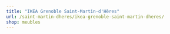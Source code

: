 ```yaml
---
title: "IKEA Grenoble Saint-Martin-d'Hères"
url: /saint-martin-dheres/ikea-grenoble-saint-martin-dheres/
shop: meubles
---
```

